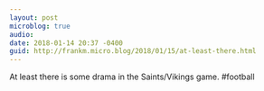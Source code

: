 ```yaml
---
layout: post
microblog: true
audio: 
date: 2018-01-14 20:37 -0400
guid: http://frankm.micro.blog/2018/01/15/at-least-there.html
---
```

At least there is some drama in the Saints/Vikings game. #football 
